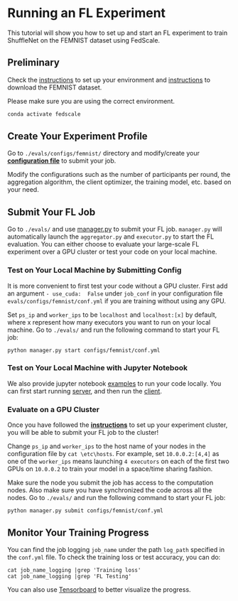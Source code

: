 
  
# Running an FL Experiment
 
This tutorial will show you how to set up and start an FL experiment to train ShuffleNet on the FEMNIST dataset using FedScale.
 
## Preliminary

Check the [instructions](./README.md) to set up your environment
 and [instructions](./dataset/README.md) to download the FEMNIST dataset.

Please make sure you are using the correct environment.
```bash
conda activate fedscale
```

## Create Your Experiment Profile
Go to `./evals/configs/femnist/` directory and modify/create your **[configuration file](./evals/configs/femnist/conf.yml)** to submit your job.


Modify the configurations such as the number of participants per round, the aggregation algorithm, the client optimizer, the training model, etc. based on your need.
 
## Submit Your FL Job

Go to `./evals/` and use [manager.py](./evals/manager.py)
to submit your FL job.
`manager.py` will automatically launch the `aggregator.py` and `executor.py` to start the FL evaluation.
You can either choose to evaluate your large-scale FL experiment over a GPU cluster or test your code on your local machine.
 
 
### Test on Your Local Machine by Submitting Config
 
It is more convenient to first test your code without a GPU cluster. 
First add an argument `- use_cuda:  False` under `job_conf` in your configuration file `evals/configs/femnist/conf.yml` if you are training without using any GPU.

Set `ps_ip` and `worker_ips` to be `localhost` and `localhost:[x]` by default, where x represent how many executors you want to run on your local machine.
Go to `./evals/` and run the following command to start your FL job:
```
python manager.py start configs/femnist/conf.yml
```

### Test on Your Local Machine with Jupyter Notebook
We also provide jupyter notebook [examples](./examples/notebook/) to run your code locally.
You can first start running [server](./examples/notebook/fedscale_demo_server.ipynb), 
and then run the [client](./examples/notebook/fedscale_demo_client.ipynb).
 


### Evaluate on a GPU Cluster

Once you have followed the **[instructions](./fedscale/core/README.md)** to set up your experiment cluster, you will be able to submit your FL job to the cluster!
 
Change `ps_ip` and `worker_ips` to the host name of your nodes in the configuration file by `cat \etc\hosts`.
For example, set `10.0.0.2:[4,4]` as one of the `worker_ips`
means launching `4 executors` on each of the first two GPUs on `10.0.0.2` to train your model in a space/time sharing fashion.

Make sure the node you submit the job has access to the computation nodes.
Also make sure you have synchronized the code across all the nodes.
Go to `./evals/` and run the following command to start your FL job:

```
python manager.py submit configs/femnist/conf.yml
```


## Monitor Your Training Progress
 
You can find the job logging `job_name` under the path `log_path` specified in the `conf.yml` file. To check the training loss or test accuracy, you can do:
```
cat job_name_logging |grep 'Training loss'
cat job_name_logging |grep 'FL Testing'
```
You can also use [Tensorboard](./fedscale/core/README.md#experiment-dashboard) to better visualize the progress.
